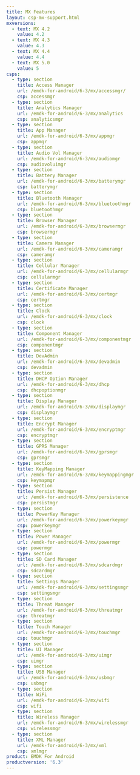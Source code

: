 ```yaml
---
title: MX Features
layout: csp-mx-support.html
mxversions:
  - text: MX 4.2
    value: 4.2
  - text: MX 4.3
    value: 4.3
  - text: MX 4.4
    value: 4.4
  - text: MX 5.0
    value: 5
csps:
  - type: section
    title: Access Manager
    url: /emdk-for-android/6-3/mx/accessmgr/
    csp: accessmgr
  - type: section
    title: Analytics Manager
    url: /emdk-for-android/6-3/mx/analytics
    csp: analyticsmgr
  - type: section
    title: App Manager
    url: /emdk-for-android/6-3/mx/appmgr
    csp: appmgr
  - type: section
    title: Audio Vol Manager
    url: /emdk-for-android/6-3/mx/audiomgr
    csp: audiovoluimgr
  - type: section
    title: Battery Manager
    url: /emdk-for-android/6-3/mx/batterymgr
    csp: batterymgr
  - type: section
    title: Bluetooth Manager
    url: /emdk-for-android/6-3/mx/bluetoothmgr
    csp: bluetoothmgr
  - type: section
    title: Browser Manager
    url: /emdk-for-android/6-3/mx/browsermgr
    csp: browsermgr
  - type: section
    title: Camera Manager
    url: /emdk-for-android/6-3/mx/cameramgr
    csp: cameramgr
  - type: section
    title: Cellular Manager
    url: /emdk-for-android/6-3/mx/cellularmgr
    csp: cellularmgr
  - type: section
    title: Certificate Manager
    url: /emdk-for-android/6-3/mx/certmgr
    csp: certmgr
  - type: section
    title: Clock
    url: /emdk-for-android/6-3/mx/clock
    csp: clock
  - type: section
    title: Component Manager
    url: /emdk-for-android/6-3/mx/componentmgr
    csp: componentmgr
  - type: section
    title: DevAdmin
    url: /emdk-for-android/6-3/mx/devadmin
    csp: devadmin
  - type: section
    title: DHCP Option Manager
    url: /emdk-for-android/6-3/mx/dhcp
    csp: dhcpoptionmgr
  - type: section
    title: Display Manager
    url: /emdk-for-android/6-3/mx/displaymgr
    csp: displaymgr
  - type: section
    title: Encrypt Manager
    url: /emdk-for-android/6-3/mx/encryptmgr
    csp: encryptmgr
  - type: section
    title: GPRS Manager
    url: /emdk-for-android/6-3/mx/gprsmgr
    csp: gprsmgr
  - type: section
    title: KeyMapping Manager
    url: /emdk-for-android/6-3/mx/keymappingmgr
    csp: keymapmgr
  - type: section
    title: Persist Manager
    url: /emdk-for-android/6-3/mx/persistence
    csp: persistmgr
  - type: section
    title: PowerKey Manager
    url: /emdk-for-android/6-3/mx/powerkeymgr
    csp: powerkeymgr
  - type: section
    title: Power Manager
    url: /emdk-for-android/6-3/mx/powermgr
    csp: powermgr
  - type: section
    title: SD Card Manager
    url: /emdk-for-android/6-3/mx/sdcardmgr
    csp: sdcardmgr
  - type: section
    title: Settings Manager
    url: /emdk-for-android/6-3/mx/settingsmgr
    csp: settingsmgr
  - type: section
    title: Threat Manager
    url: /emdk-for-android/6-3/mx/threatmgr
    csp: threatmgr
  - type: section
    title: Touch Manager
    url: /emdk-for-android/6-3/mx/touchmgr
    csp: touchmgr
  - type: section
    title: UI Manager
    url: /emdk-for-android/6-3/mx/uimgr
    csp: uimgr
  - type: section
    title: USB Manager
    url: /emdk-for-android/6-3/mx/usbmgr
    csp: usbmgr
  - type: section
    title: WiFi
    url: /emdk-for-android/6-3/mx/wifi
    csp: wifi
  - type: section
    title: Wireless Manager
    url: /emdk-for-android/6-3/mx/wirelessmgr
    csp: wirelessmgr
  - type: section
    title: XML Manager
    url: /emdk-for-android/6-3/mx/xml
    csp: xmlmgr
product: EMDK For Android
productversion: '6.3'
---
```

 
















